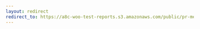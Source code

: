 ```yaml
---
layout: redirect
redirect_to: https://a8c-woo-test-reports.s3.amazonaws.com/public/pr-merge/40742/api/index.html
---
```

